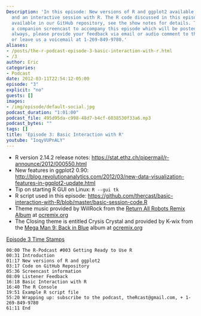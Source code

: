 ```yaml
---
Description: 'In this episode: New versions of R and ggplot2 available, listener feedback,
  and an interactive session with R. The R code discussed in this episode will be
  available in our GitHub repository, see the show notes for details. There will be
  a companion screencast to accompany this episode which will be posted shortly. As
  always, please provide your feedback via email or audio comment to theRcast[at]gmail.com
  or leave us a voicemail at 1-269-849-9780.'
aliases:
- /posts/the-r-podcast-episode-3-basic-interaction-with-r.html
- /3
author: Eric
categories:
- Podcast
date: 2012-03-11T22:54:12-05:00
episode: "3"
explicit: "no"
guests: []
images:
- /img/episode/default-social.jpg
podcast_duration: "1:01:00"
podcast_file: 495d95da-c998-48d7-b4cf-6038530f33a6.mp3
podcast_bytes: ""
tags: []
title: 'Episode 3: Basic Interaction with R'
youtube: "IoqyVUPnALY"
---
```


-   R version 2.14.2 release notes: <https://stat.ethz.ch/pipermail/r-announce/2012/000550.html>
-   New features in ggplot2 0.90: <http://blog.revolutionanalytics.com/2012/03/new-data-visualization-features-in-ggplot2-update.html>
-   Tip on starting R GUI on Linux: `R --gui tk`
-   R script used in this episode: <https://github.com/thercast/basic-interaction-with-R/blob/master/basic-session-code.R>
-   Theme music provided by WillRock from the [Return All Robots Remix Album](http://ocremix.org/events/returnallrobots/) at [ocremix.org](http://ocremix.org/)
-   The Closing theme is entitled Crysis Crystal and provided by K-wix from the [Mega Man 9: Back in Blue](http://backinblue.ocremix.org/) album at [ocremix.org](http://ocremix.org/)

<span style="text-decoration: underline;">Episode 3 Time Stamps</span>

    00:00 The R-Podcast #003 Getting Ready to Use R
    00:31 Introduction
    01:17 New versions of R and ggplot2
    03:17 Code on GitHub Repository
    05:36 Screencast information
    08:09 Listener Feedback
    16:18 Basic Interaction with R
    16:40 The R Console
    19:51 Example R script file
    55:20 Wrapping up: subscribe to the podcast, theRcast@gmail.com, + 1-269-849-9780
    61:11 End

